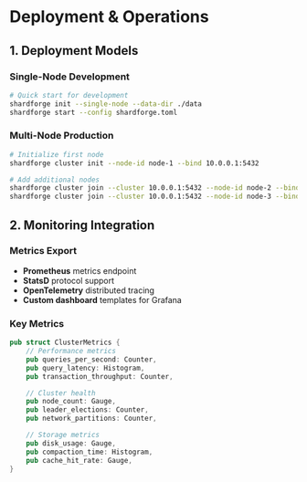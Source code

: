 # Deployment & Operations

## 1. Deployment Models

### Single-Node Development

```bash
# Quick start for development
shardforge init --single-node --data-dir ./data
shardforge start --config shardforge.toml
```

### Multi-Node Production

```bash
# Initialize first node
shardforge cluster init --node-id node-1 --bind 10.0.0.1:5432

# Add additional nodes
shardforge cluster join --cluster 10.0.0.1:5432 --node-id node-2 --bind 10.0.0.2:5432
shardforge cluster join --cluster 10.0.0.1:5432 --node-id node-3 --bind 10.0.0.3:5432
```

## 2. Monitoring Integration

### Metrics Export

- **Prometheus** metrics endpoint
- **StatsD** protocol support
- **OpenTelemetry** distributed tracing
- **Custom dashboard** templates for Grafana

### Key Metrics

```rust
pub struct ClusterMetrics {
    // Performance metrics
    pub queries_per_second: Counter,
    pub query_latency: Histogram,
    pub transaction_throughput: Counter,

    // Cluster health
    pub node_count: Gauge,
    pub leader_elections: Counter,
    pub network_partitions: Counter,

    // Storage metrics
    pub disk_usage: Gauge,
    pub compaction_time: Histogram,
    pub cache_hit_rate: Gauge,
}
```
